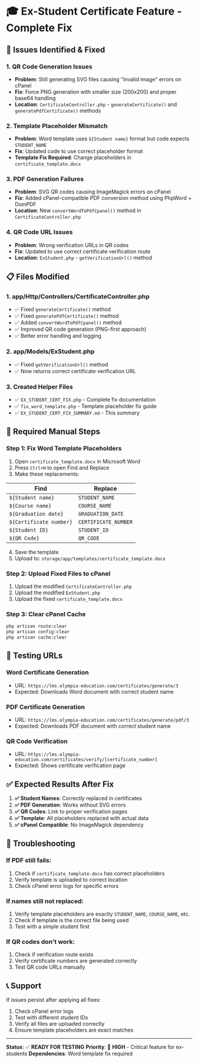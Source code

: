 # 🎓 Ex-Student Certificate Feature - Complete Fix

## 🚨 **Issues Identified & Fixed**

### **1. QR Code Generation Issues**
- **Problem**: Still generating SVG files causing "Invalid image" errors on cPanel
- **Fix**: Force PNG generation with smaller size (200x200) and proper base64 handling
- **Location**: `CertificateController.php` - `generateCertificate()` and `generatePdfCertificate()` methods

### **2. Template Placeholder Mismatch**
- **Problem**: Word template uses `${Student name}` format but code expects `STUDENT_NAME`
- **Fix**: Updated code to use correct placeholder format
- **Template Fix Required**: Change placeholders in `certificate_template.docx`

### **3. PDF Generation Failures**
- **Problem**: SVG QR codes causing ImageMagick errors on cPanel
- **Fix**: Added cPanel-compatible PDF conversion method using PhpWord + DomPDF
- **Location**: New `convertWordToPdfCpanel()` method in `CertificateController.php`

### **4. QR Code URL Issues**
- **Problem**: Wrong verification URLs in QR codes
- **Fix**: Updated to use correct certificate verification route
- **Location**: `ExStudent.php` - `getVerificationUrl()` method

## 📋 **Files Modified**

### **1. app/Http/Controllers/CertificateController.php**
- ✅ Fixed `generateCertificate()` method
- ✅ Fixed `generatePdfCertificate()` method  
- ✅ Added `convertWordToPdfCpanel()` method
- ✅ Improved QR code generation (PNG-first approach)
- ✅ Better error handling and logging

### **2. app/Models/ExStudent.php**
- ✅ Fixed `getVerificationUrl()` method
- ✅ Now returns correct certificate verification URL

### **3. Created Helper Files**
- ✅ `EX_STUDENT_CERT_FIX.php` - Complete fix documentation
- ✅ `fix_word_template.php` - Template placeholder fix guide
- ✅ `EX_STUDENT_CERT_FIX_SUMMARY.md` - This summary

## 🔧 **Required Manual Steps**

### **Step 1: Fix Word Template Placeholders**
1. Open `certificate_template.docx` in Microsoft Word
2. Press `Ctrl+H` to open Find and Replace
3. Make these replacements:

| Find | Replace |
|------|---------|
| `${Student name}` | `STUDENT_NAME` |
| `${Course name}` | `COURSE_NAME` |
| `${Graduation date}` | `GRADUATION_DATE` |
| `${Certificate number}` | `CERTIFICATE_NUMBER` |
| `${Student ID}` | `STUDENT_ID` |
| `${QR Code}` | `QR_CODE` |

4. Save the template
5. Upload to: `storage/app/templates/certificate_template.docx`

### **Step 2: Upload Fixed Files to cPanel**
1. Upload the modified `CertificateController.php`
2. Upload the modified `ExStudent.php`
3. Upload the fixed `certificate_template.docx`

### **Step 3: Clear cPanel Cache**
```bash
php artisan route:clear
php artisan config:clear
php artisan cache:clear
```

## 🧪 **Testing URLs**

### **Word Certificate Generation**
- URL: `https://lms.olympia-education.com/certificates/generate/3`
- Expected: Downloads Word document with correct student name

### **PDF Certificate Generation**
- URL: `https://lms.olympia-education.com/certificates/generate/pdf/3`
- Expected: Downloads PDF document with correct student name

### **QR Code Verification**
- URL: `https://lms.olympia-education.com/certificates/verify/[certificate_number]`
- Expected: Shows certificate verification page

## ✅ **Expected Results After Fix**

1. **✅ Student Names**: Correctly replaced in certificates
2. **✅ PDF Generation**: Works without SVG errors
3. **✅ QR Codes**: Link to proper verification pages
4. **✅ Template**: All placeholders replaced with actual data
5. **✅ cPanel Compatible**: No ImageMagick dependency

## 🐛 **Troubleshooting**

### **If PDF still fails:**
1. Check if `certificate_template.docx` has correct placeholders
2. Verify template is uploaded to correct location
3. Check cPanel error logs for specific errors

### **If names still not replaced:**
1. Verify template placeholders are exactly `STUDENT_NAME`, `COURSE_NAME`, etc.
2. Check if template is the correct file being used
3. Test with a simple student first

### **If QR codes don't work:**
1. Check if verification route exists
2. Verify certificate numbers are generated correctly
3. Test QR code URLs manually

## 📞 **Support**

If issues persist after applying all fixes:
1. Check cPanel error logs
2. Test with different student IDs
3. Verify all files are uploaded correctly
4. Ensure template placeholders are exact matches

---

**Status**: ✅ **READY FOR TESTING**
**Priority**: 🔴 **HIGH** - Critical feature for ex-students
**Dependencies**: Word template fix required
